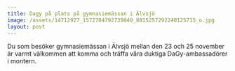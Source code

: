 ```yaml
---
title: Dagy på plats på gymnasiemässan i Älvsjö
image: /assets/14712927_1572784792739040_8815257292240125715_o.jpg
layout: post
---
```


Du som besöker gymnasiemässan i Älvsjö mellan den 23 och 25 november är varmt välkommen att komma och träffa våra duktiga DaGy-ambassadörer i montern.
